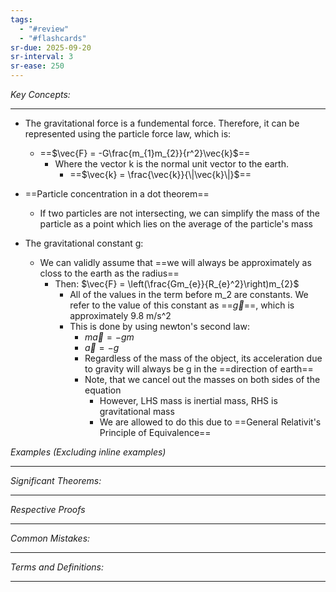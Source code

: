 ```yaml
---
tags:
  - "#review"
  - "#flashcards"
sr-due: 2025-09-20
sr-interval: 3
sr-ease: 250
---
```

*Key Concepts:*
___
- The gravitational force is a fundemental force. Therefore, it can be represented using the particle force law, which is:
	- ==$\vec{F} = -G\frac{m_{1}m_{2}}{r^2}\vec{k}$==
		- Where the vector k is the normal unit vector to the earth. 
			- ==$\vec{k} = \frac{\vec{k}}{\|\vec{k}\|}$==

- ==Particle concentration in a dot theorem==
	- If two particles are not intersecting, we can simplify the mass of the particle as a point which lies on the average of the particle's mass
- The gravitational constant g:
	- We can validly assume that ==we will always be approximately as closs to the earth as the radius==
		- Then: $\vec{F} = \left(\frac{Gm_{e}}{R_{e}^2}\right)m_{2}$
			- All of the values in the term before m_2 are constants. We refer to the value of this constant as ==$\vec{g}$==, which is approximately 9.8 m/s^2
			- This is done by using newton's second law:
				- $m\vec{a} = -gm$
				- $\vec{a} = -g$
				- Regardless of the mass of the object, its acceleration due to gravity will always be g in the ==direction of earth==
				- Note, that we cancel out the masses on both sides of the equation 
					- However, LHS mass is inertial mass, RHS is gravitational mass
					- We are allowed to do this due to ==General Relativit's Principle of Equivalence==




*Examples (Excluding inline examples)* 
___

*Significant Theorems:*
___

*Respective Proofs*
___

*Common Mistakes:*
___

*Terms and Definitions:*
___

